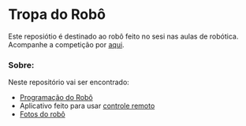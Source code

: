 # Tropa do Robô 

Este reposiótio é destinado ao robô feito no sesi nas aulas de robótica. Acompanhe a competição por [aqui](https://copafacil.com/-n50b1bcx1epksznz55g).  

### Sobre:
Neste repositório vai ser encontrado:
-  [Programação do Robô](https://github.com/raulrsoares/robot/blob/main/main/main.ino)
- Aplicativo feito para usar [controle remoto](https://github.com/raulrsoares/robot/blob/main/apk/)
- [Fotos do robô](https://github.com/raulrsoares/robot/blob/main/photos/)
